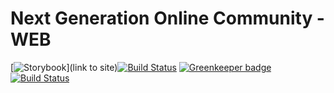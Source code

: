 # Next Generation Online Community - WEB

[![Storybook](https://cdn.jsdelivr.net/gh/storybooks/brand@master/badge/badge-storybook.svg)](link to site)[![Build Status](https://api.cirrus-ci.com/github/kuyuan/yunshe-web.svg)](https://cirrus-ci.com/github/kuyuan/yunshe-api) [![Greenkeeper badge](https://badges.greenkeeper.io/kuyuan/yunshe-web.svg)](https://greenkeeper.io/) [![Build Status](https://travis-ci.com/kuyuan/yunshe-web.svg?branch=master)](https://travis-ci.com/kuyuan/yunshe-api)
